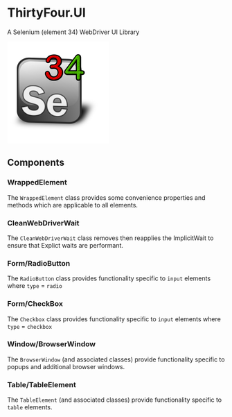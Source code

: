 # ThirtyFour.UI

A Selenium (element 34) WebDriver UI Library

![ThirtyFour.UI](images/thirtyfour.ui.logo.png)

## Components

### WrappedElement
The `WrappedElement` class provides some convenience properties and methods which are applicable to all elements.

### CleanWebDriverWait
The `CleanWebDriverWait` class removes then reapplies the ImplicitWait to ensure that Explict waits are performant.

### Form/RadioButton
The `RadioButton` class provides functionality specific to `input` elements where `type` = `radio`

### Form/CheckBox
The `Checkbox` class provides functionality specific to `input` elements where `type` = `checkbox` 

### Window/BrowserWindow
The `BrowserWindow` (and associated classes) provide functionality specific to popups and additional browser windows.

### Table/TableElement
The `TableElement` (and associated classes) provide functionality specific to `table` elements.


